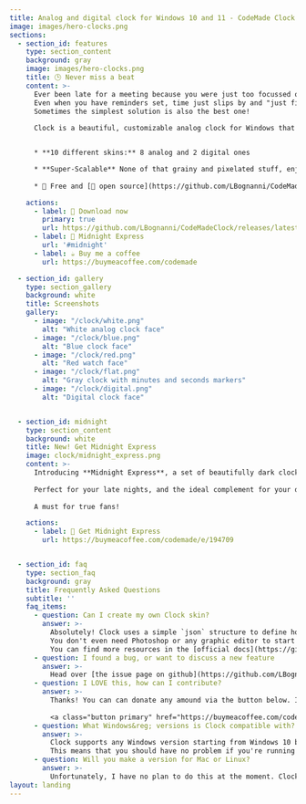 ```yaml
---
title: Analog and digital clock for Windows 10 and 11 - CodeMade Clock
image: images/hero-clocks.png
sections:
  - section_id: features
    type: section_content
    background: gray
    image: images/hero-clocks.png
    title: 🕒 Never miss a beat
    content: >-
      Ever been late for a meeting because you were just too focussed on another task?
      Even when you have reminders set, time just slips by and "just five minutes" turns into an hour.
      Sometimes the simplest solution is also the best one!
       
      Clock is a beautiful, customizable analog clock for Windows that always stays on top of other windows so you always know what time it is! 


      * **10 different skins:** 8 analog and 2 digital ones

      * **Super-Scalable** None of that grainy and pixelated stuff, enjoy Clock's beautiful skins at any size. Zoom in or out as much as you like!
      
      * 🍺 Free and [💝 open source](https://github.com/LBognanni/CodeMadeClock/)

    actions:
      - label: 🔽 Download now
        primary: true
        url: https://github.com/LBognanni/CodeMadeClock/releases/latest/download/clock-setup.exe
      - label: 🌚 Midnight Express
        url: '#midnight'     
      - label: ☕ Buy me a coffee
        url: https://buymeacoffee.com/codemade

  - section_id: gallery
    type: section_gallery
    background: white
    title: Screenshots
    gallery:
      - image: "/clock/white.png"
        alt: "White analog clock face"
      - image: "/clock/blue.png"
        alt: "Blue clock face"
      - image: "/clock/red.png"
        alt: "Red watch face"
      - image: "/clock/flat.png"
        alt: "Gray clock with minutes and seconds markers"
      - image: "/clock/digital.png"
        alt: "Digital clock face"


  - section_id: midnight
    type: section_content
    background: white
    title: New! Get Midnight Express
    image: clock/midnight_express.png
    content: >-
      Introducing **Midnight Express**, a set of beautifully dark clock faces.
       
      Perfect for your late nights, and the ideal complement for your dark-mode desktop.
       
      A must for true fans!

    actions:
      - label: 🌚 Get Midnight Express
        url: https://buymeacoffee.com/codemade/e/194709


  - section_id: faq
    type: section_faq
    background: gray
    title: Frequently Asked Questions
    subtitle: ''
    faq_items:
      - question: Can I create my own Clock skin?
        answer: >-
          Absolutely! Clock uses a simple `json` structure to define how a clock face should look like.
          You don't even need Photoshop or any graphic editor to start!
          You can find more resources in the [official docs](https://github.com/LBognanni/CodeMadeClock/tree/master/docs#-authoring-new-skins)
      - question: I found a bug, or want to discuss a new feature
        answer: >-
          Head over [the issue page on github](https://github.com/LBognanni/CodeMadeClock/issues) and create a new bug or feature request, contributions are always welcome! If you like coding, you can also fork the repo and submit a pull request 😉
      - question: I LOVE this, how can I contribute?
        answer: >-
          Thanks! You can can donate any amound via the button below. If you have not already done so, you can also buy [Midnight Express](#midnight)
           
          <a class="button primary" href="https://buymeacoffee.com/codemade">☕ Buy me a coffee</a>
      - question: What Windows&reg; versions is Clock compatible with?
        answer: >-
          Clock supports any Windows version starting from Windows 10 build 17763, also known as [October 2018 update](https://en.wikipedia.org/wiki/Windows_10,_version_1809).<br>
          This means that you should have no problem if you're running Windows 10 or 11 and have automatic updates turned on.
      - question: Will you make a version for Mac or Linux?
        answer: >-
          Unfortunately, I have no plan to do this at the moment. Clock is tightly tied to various Windows-only technologies such as GDIPlus and Windows Forms and it would look more like a rewrite than a simple change.
layout: landing
---
```

